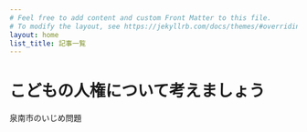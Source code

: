 ```yaml
---
# Feel free to add content and custom Front Matter to this file.
# To modify the layout, see https://jekyllrb.com/docs/themes/#overriding-theme-defaults
layout: home
list_title: 記事一覧
---
```

# こどもの人権について考えましょう

泉南市のいじめ問題

